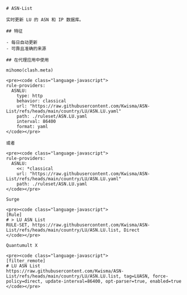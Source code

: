 
    # ASN-List
    
    实时更新 LU 的 ASN 和 IP 数据库。
    
    ## 特征
    
    - 每日自动更新
    - 可靠且准确的来源
    
    ## 在代理应用中使用
    
    mihomo(clash.meta)
   
    <pre><code class="language-javascript">
    rule-providers:
      ASNLU:
        type: http
        behavior: classical
        url: "https://raw.githubusercontent.com/Kwisma/ASN-List/refs/heads/main/country/LU/ASN.LU.yaml"
        path: ./ruleset/ASN.LU.yaml
        interval: 86400
        format: yaml
    </code></pre>

    或者

    <pre><code class="language-javascript">
    rule-providers:
      ASNLU:
        <<: *classical
        url: "https://raw.githubusercontent.com/Kwisma/ASN-List/refs/heads/main/country/LU/ASN.LU.yaml"
        path: ./ruleset/ASN.LU.yaml
    </code></pre>
    
    Surge
    
    <pre><code class="language-javascript">
    [Rule]
    # > LU ASN List
    RULE-SET, https://raw.githubusercontent.com/Kwisma/ASN-List/refs/heads/main/country/LU/ASN.LU.list, Direct
    </code></pre>
    
    Quantumult X
    
    <pre><code class="language-javascript">
    [filter_remote]
    # LU ASN List
    https://raw.githubusercontent.com/Kwisma/ASN-List/refs/heads/main/country/LU/ASN.LU.list, tag=LUASN, force-policy=direct, update-interval=86400, opt-parser=true, enabled=true
    </code></pre>
    